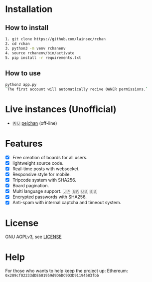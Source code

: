 # Installation

## How to install
```bash
1. git clone https://github.com/lainsec/rchan
2. cd rchan
3. python3 -m venv rchanenv
4. source rchanenv/bin/activate
5. pip install -r requirements.txt
```
## How to use
```bash
python3 app.py
`The first account will automatically recive OWNER permissions.`
```

# Live instances (Unofficial)
- 🇷🇺 [pejchan](https://pejchan.mooo.com) (off-line)

# Features
- [x] Free creation of boards for all users.
- [x] lightweight source code.
- [x] Real-time posts with websocket.
- [x] Responsive style for mobile.
- [x] Tripcode system with SHA256.
- [x] Board pagination.
- [x] Multi language support. 🇯🇵 🇧🇷 🇺🇸 🇪🇸
- [x] Encrypted passwords with SHA256.
- [x] Anti-spam with internal captcha and timeout system.

# License
GNU AGPLv3, see [LICENSE](https://github.com/lainsec/rchan/blob/master/LICENSE)

# Help
For those who wants to help keep the project up:
Ethereum: `0x289cf02233dDE601959d9D6DC9D3D91194583fbb`
